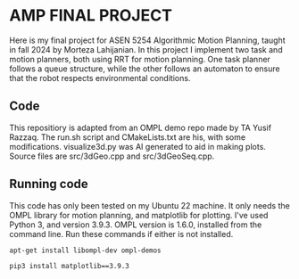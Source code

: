 # AMP FINAL PROJECT
Here is my final project for ASEN 5254 Algorithmic Motion Planning, taught in fall 2024 by Morteza Lahijanian. In this project I implement two task and motion planners, both using RRT for motion planning. One task planner follows a queue structure, while the other follows an automaton to ensure that the robot respects environmental conditions. 

## Code
This repositiory is adapted from an OMPL demo repo made by TA Yusif Razzaq. The run.sh script and CMakeLists.txt are his, with some modifications. visualize3d.py was AI generated to aid in making plots. Source files are src/3dGeo.cpp and src/3dGeoSeq.cpp.

## Running code
This code has only been tested on my Ubuntu 22 machine. It only needs the OMPL library for motion planning, and matplotlib for plotting. I've used Python 3, and version 3.9.3. OMPL version is 1.6.0, installed from the command line. Run these commands if either is not installed.
```
apt-get install libompl-dev ompl-demos
```
```
pip3 install matplotlib==3.9.3
```